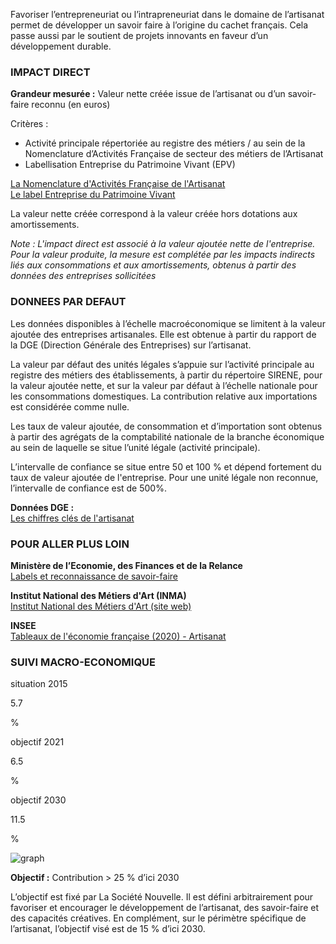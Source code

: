 Favoriser l’entrepreneuriat ou l’intrapreneuriat dans le domaine de l’artisanat permet de développer un savoir faire à l’origine du cachet français. Cela passe aussi par le soutient de projets innovants en faveur d’un développement durable.

### IMPACT DIRECT

**Grandeur mesurée :** Valeur nette créée issue de l’artisanat ou d’un savoir-faire reconnu (en euros)

Critères :  
* Activité principale répertoriée au registre des métiers / au sein de la Nomenclature d’Activités Française de secteur des métiers de l’Artisanat  
* Labellisation Entreprise du Patrimoine Vivant (EPV)

[La Nomenclature d'Activités Française de l'Artisanat](https://www.entreprises.gouv.fr/fr/commerce-et-artisanat/la-nomenclature-d-activites-francaise-de-l-artisanat)  
[Le label Entreprise du Patrimoine Vivant](https://www.entreprises.gouv.fr/fr/commerce-et-artisanat/dispositifs-et-labels/label-entreprise-du-patrimoine-vivant)

La valeur nette créée correspond à la valeur créée hors dotations aux amortissements.

*Note : L'impact direct est associé à la valeur ajoutée nette de l'entreprise. Pour la valeur produite, la mesure est complétée par les impacts indirects liés aux consommations et aux amortissements, obtenus à partir des données des entreprises sollicitées*

### DONNEES PAR DEFAUT

Les données disponibles à l’échelle macroéconomique se limitent à la valeur ajoutée des entreprises artisanales. Elle est obtenue à partir du rapport de la DGE (Direction Générale des Entreprises) sur l’artisanat.

La valeur par défaut des unités légales s’appuie sur l’activité principale au registre des métiers des établissements, à partir du répertoire SIRENE, pour la valeur ajoutée nette, et sur la valeur par défaut à l’échelle nationale pour les consommations domestiques. La contribution relative aux importations est considérée comme nulle.

Les taux de valeur ajoutée, de consommation et d’importation sont obtenus à partir des agrégats de la comptabilité nationale de la branche économique au sein de laquelle se situe l’unité légale (activité principale).

L’intervalle de confiance se situe entre 50 et 100 % et dépend fortement du taux de valeur ajoutée de l'entreprise. Pour une unité légale non reconnue, l’intervalle de confiance est de 500%.

**Données DGE :**  
[Les chiffres clés de l'artisanat](https://www.entreprises.gouv.fr/fr/etudes-et-statistiques/chiffres-cles/chiffres-cles-de-l-artisanat)

### POUR ALLER PLUS LOIN

**Ministère de l’Economie, des Finances et de la Relance**  
[Labels et reconnaissance de savoir-faire](https://www.economie.gouv.fr/entreprises/labels-et-reconnaissance-de-savoir-faire)

**Institut National des Métiers d'Art (INMA)**  
[Institut National des Métiers d'Art (site web)](https://www.institut-metiersdart.org)

**INSEE**  
[Tableaux de l'économie française (2020) - Artisanat](https://www.insee.fr/fr/statistiques/4277845?sommaire=4318291)

### SUIVI MACRO-ECONOMIQUE

<div class="references-blocks">
    <div id="block-1">
    <p id="titre-block">situation 2015</p>
    <p id="value-block">5.7</p>
    <p id="unit-block">%</p>
    </div>
    <div id="block-2">
    <p id="titre-block">objectif 2021</p>
    <p id="value-block">6.5</p>
    <p id="unit-block">%</p>
    </div>
    <div id="block-3">
    <p id="titre-block">objectif 2030</p>
    <p id="value-block">11.5</p>
    <p id="unit-block">%</p>
    </div>
</div>

<div id="graph">
    <img id="graph-img" src="/graphics/ART_Graphe-fr.png" alt="graph"/>
</div>

**Objectif :** Contribution > 25 % d’ici 2030

L’objectif est fixé par La Société Nouvelle. Il est défini arbitrairement pour favoriser et encourager le développement de l’artisanat, des savoir-faire et des capacités créatives. En complément, sur le périmètre spécifique de l’artisanat, l’objectif visé est de 15 % d’ici 2030.